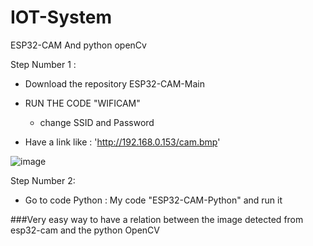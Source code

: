 # IOT-System
ESP32-CAM And python openCv

Step Number 1 :

* Download the repository ESP32-CAM-Main 

* RUN THE CODE "WIFICAM"
  - change SSID and Password 

*  Have a link like :  'http://192.168.0.153/cam.bmp'


![image](https://user-images.githubusercontent.com/45700219/115069379-c6886080-9ef3-11eb-831a-8260567bd09d.png)



Step Number 2:

* Go to code Python : My code "ESP32-CAM-Python" and run it

###Very easy way to have a relation between the image detected from esp32-cam and the python OpenCV
